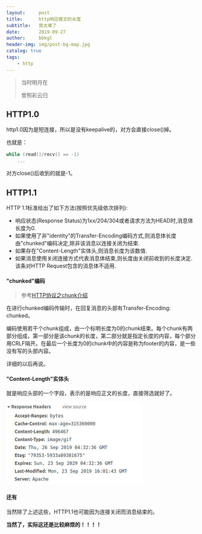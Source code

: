 ```yaml
---
layout:     post
title:      http响应报文的长度
subtitle:   我太难了
date:       2019-09-27
author:     bbkgl
header-img: img/post-bg-map.jpg
catalog: true
tags:
    - http
---
```


> 当时明月在
>
> 曾照彩云归

## HTTP1.0

http1.0因为是短连接，所以是没有keepalive的，对方会直接close()掉。

也就是：

```cpp
while (read()/recv() == -1)
    ...
```

对方close()后收到的就是-1。

## HTTP1.1

HTTP 1.1标准给出了如下方法(按照优先级依次排列):

- 响应状态(Response Status)为1xx/204/304或者请求方法为HEAD时,消息体长度为0.
- 如果使用了非"identity"的Transfer-Encoding编码方式,则消息体长度由"chunked"编码决定,除非该消息以连接关闭为结束.
- 如果存在"Content-Length"实体头,则消息长度为该数值.
- 如果消息使用关闭连接方式代表消息体结束,则长度由关闭前收到的长度决定. 该条对HTTP Request包含的消息体不适用.

#### "chunked"编码

> 参考[HTTP协议之chunk介绍](<https://blog.csdn.net/willinux20130812/article/details/80590897>)

在进行chunked编码传输时，在回复消息的头部有Transfer-Encoding: chunked。

编码使用若干个chunk组成，由一个标明长度为0的chunk结束。每个chunk有两部分组成，第一部分是该chunk的长度，第二部分就是指定长度的内容，每个部分用CRLF隔开。在最后一个长度为0的chunk中的内容是称为footer的内容，是一些没有写的头部内容。

详细的以后再说。

#### "Content-Length"实体头

就是响应头部的一个字段，表示的是响应正文的长度，直接筛选就好了。

![5db02dc68b58bc7bf7d1fe3c](https://raw.githubusercontent.com/bbkglpic/picpic/master/img/5db02dc68b58bc7bf7d1fe3c.jpg)

#### 还有

当然除了上述这些，HTTP1.1也可能因为连接关闭而消息结束的。

**当然了，实际这还是比较麻烦的！！！！**